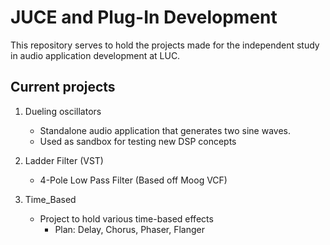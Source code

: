 # JUCE and Plug-In Development

This repository serves to hold the projects made for the independent study in
audio application development at LUC.

## Current projects

1. Dueling oscillators
     * Standalone audio application that generates two sine waves.
     * Used as sandbox for testing new DSP concepts

2. Ladder Filter (VST)
     * 4-Pole Low Pass Filter (Based off Moog VCF)

3. Time_Based
    * Project to hold various time-based effects
      * Plan: Delay, Chorus, Phaser, Flanger
